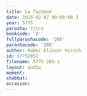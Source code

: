 ```yaml
---
title: Lo Tachmod
date: 2015-02-07 00:00:00 Z
year: 5775
parasha: Yitro
bookcode: '2'
fullparashacode: '205'
parashacode: '205'
author: Rabbi Eliezer Hirsch
id: 57752051
filename: 5775-205-1
layout: audio
moment: 
shabbat: 
occasion: 
---
```


